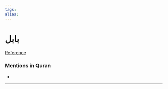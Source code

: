 ```yaml
---
tags: 
alias: 
---
```


# بابل

[Reference](https://corpus.quran.com/concept.jsp?id=babylon)

### Mentions in Quran
- 

---

